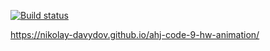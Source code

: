 [![Build status](https://ci.appveyor.com/api/projects/status/ij6gbsgwtx7r97oh?svg=true)](https://ci.appveyor.com/project/Nikolay-Davydov/ahj-code-9-hw-animation)

https://nikolay-davydov.github.io/ahj-code-9-hw-animation/
